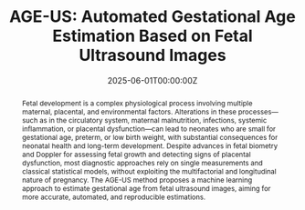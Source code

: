 ---
title: 'AGE-US: Automated Gestational Age Estimation Based on Fetal Ultrasound Images'

# Authors
# If you created a profile for a user (e.g. the default `admin` user), write the username (folder name) here
# and it will be replaced with their full name and linked to their profile.
authors:
  - cesardiaz
  - martanunez
  - gabrielbernardino
  - nicolasvila

# Author notes (optional)
# author_notes:
#   - 'Equal contribution'
#   - 'Equal contribution'

date: '2025-06-01T00:00:00Z'
doi: 'https://doi.org/10.1007/978-3-031-99568-2_7'

# Schedule page publish date (NOT publication's date).
publishDate: '2025-06-01T00:00:00Z'

# Publication type.
# Accepts a single type but formatted as a YAML list (for Hugo requirements).
# Enter a publication type from the CSL standard.
# publication_types: ["paper-journal"]  # or “paper-conference” if it was
            
publication: '*AGE-US: Automated Gestational Age Estimation Based on Fetal Ultrasound Images*'
publication_short: AGE-US

abstract: >
  Fetal development is a complex physiological process involving multiple maternal, placental, and environmental factors. Alterations in these processes—such as in the circulatory system, maternal malnutrition, infections, systemic inflammation, or placental dysfunction—can lead to neonates who are small for gestational age, preterm, or low birth weight, with substantial consequences for neonatal health and long-term development. Despite advances in fetal biometry and Doppler for assessing fetal growth and detecting signs of placental dysfunction, most diagnostic approaches rely on single measurements and classical statistical models, without exploiting the multifactorial and longitudinal nature of pregnancy. The AGE-US method proposes a machine learning approach to estimate gestational age from fetal ultrasound images, aiming for more accurate, automated, and reproducible estimations.

# Summary. An optional shortened abstract.
summary: >
  A machine learning method estimating gestational age from ultrasound images to improve accuracy and automation in prenatal assessment.

tags: 
 - ultrasound
 - gestational age
 - deep learning
 - fetal development

# Display this page in the Featured widget?
# featured: true

# Custom links (uncomment lines below)
# links:
# - name: Custom Link
#   url: http://example.org

url_pdf: "https://www.researchgate.net/publication/392917767_AGE-US_automated_gestational_age_estimation_based_on_fetal_ultrasound_images"
# url_code: 'https://github.com/HugoBlox/hugo-blox-builder'
# url_dataset: 'https://github.com/HugoBlox/hugo-blox-builder'
# url_poster: ''
# url_project: ''
# url_slides: ''
# url_source: 'https://github.com/HugoBlox/hugo-blox-builder'
# url_video: 'https://youtube.com'

# Featured image
# To use, add an image named `featured.jpg/png` to your page's folder.
image:
  caption: ''
  focal_point: ''
  preview_only: false

# Associated Projects (optional).
#   Associate this publication with one or more of your projects.
#   Simply enter your project's folder or file name without extension.
#   E.g. `internal-project` references `content/project/internal-project/index.md`.
#   Otherwise, set `projects: []`.
projects:
  - ''

# Slides (optional).
#   Associate this publication with Markdown slides.
#   Simply enter your slide deck's filename without extension.
#   E.g. `slides: "example"` references `content/slides/example/index.md`.
#   Otherwise, set `slides: ""`.
slides: ''
---